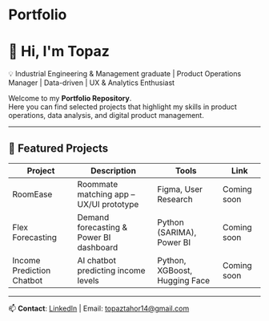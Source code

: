 # Portfolio

# 👋 Hi, I'm Topaz  

💡 Industrial Engineering & Management graduate | Product Operations Manager | Data-driven | UX & Analytics Enthusiast

Welcome to my **Portfolio Repository**.  
Here you can find selected projects that highlight my skills in product operations, data analysis, and digital product management.  

---

## 🚀 Featured Projects

| Project | Description | Tools | Link |
|---------|-------------|-------|------|
| RoomEase | Roommate matching app – UX/UI prototype | Figma, User Research | Coming soon |
| Flex Forecasting | Demand forecasting & Power BI dashboard | Python (SARIMA), Power BI | Coming soon |
| Income Prediction Chatbot | AI chatbot predicting income levels | Python, XGBoost, Hugging Face | Coming soon |

---

📫 **Contact**: [LinkedIn](https://www.linkedin.com/in/topaz-tahor) | Email: topaztahor14@gmail.com
